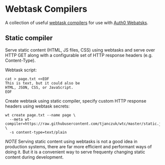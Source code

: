 # Webtask Compilers

A collection of useful [webtask compilers](https://webtask.io/docs/webtask-compilers) for use with [Auth0 Webatsks](https://webtask.io). 

## Static compiler

Serve static content (HTML, JS files, CSS) using webtasks and serve over HTTP GET along with a configurable set of HTTP response headers (e.g. Content-Type). 

Webtask script: 

```
cat > page.txt <<EOF
This is text, but it could also be 
HTML, JSON, CSS, or JavaScript.
EOF
```

Create webtask using static compiler, specify custom HTTP response headers using webtask secrets:

```
wt create page.txt --name page \
  --meta wt-compiler=https://raw.githubusercontent.com/tjanczuk/wtc/master/static.js \
  -s content-type=text/plain
```

*NOTE* Serving static content using webtasks is not a good idea in production systems, there are far more efficient and performant ways of doing it. But it is a convenient way to serve frequenty changing static content during development.

